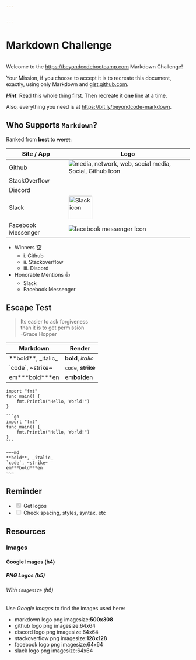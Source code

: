 ```yaml
---


---
```


<h1 id="markdown-challenge">Markdown Challenge</h1>
<p><img src="https://codekitapp.com/images/help/free-markdown-icon@2x.png" alt=""></p>
<p>Welcome to the <a href="https://beyondcodebootcamp.com">https://beyondcodebootcamp.com</a> Markdown Challenge!</p>
<p>Your Mission, if you choose to accept it is to recreate this document, exactly, using only Markdown and <a href="http://gist.github.com">gist.github.com</a>.</p>
<p><em><strong>Hint</strong></em>: Read this whole thing first. Then recreate it <strong>one</strong> line at a time.</p>
<p>Also, everything you need is at <a href="https://bit.ly/beyondcode-markdown">https://bit.ly/beyondcode-markdown</a>.</p>
<h2 id="who-supports-markdown">Who Supports <code>Markdown</code>?</h2>
<p>Ranked from <strong>best</strong> to <s>worst</s>:</p>

<table>
<thead>
<tr>
<th>Site / App</th>
<th>Logo</th>
</tr>
</thead>
<tbody>
<tr>
<td>Github</td>
<td><img src="https://www.shareicon.net/data/64x64/2017/03/07/880593_media_512x512.png" alt="media, network, web, social media, Social, Github Icon"></td>
</tr>
<tr>
<td>StackOverflow</td>
<td><img src="https://blog.grio.com/wp-content/uploads/2012/09/stackoverflow.png" alt=""></td>
</tr>
<tr>
<td>Discord</td>
<td><img src="https://de.filester.net/images/apps/discord.webp" alt=""></td>
</tr>
<tr>
<td>Slack</td>
<td><img src="https://images.prismic.io/smarttask/1c150a8e-9f13-420e-8b0f-e6365219250f_slack.png?auto=compress,format" alt="Slack icon" width="64" height="64"></td>
</tr>
<tr>
<td>Facebook Messenger</td>
<td><img src="https://www.shareicon.net/data/64x64/2016/07/10/119903_facebook-messenger_512x512.png" alt="facebook messenger Icon"></td>
</tr>
</tbody>
</table><ul>
<li>Winners 🏆
<ul>
<li>i. Github</li>
<li>ii. Stackoverflow</li>
<li>iii. Discord</li>
</ul>
</li>
<li>Honorable Mentions 👍
<ul>
<li>Slack</li>
<li>Facebook Messenger</li>
</ul>
</li>
</ul>
<h2 id="escape-test">Escape Test</h2>
<blockquote>
<p>Its easier to ask forgiveness <br>
than it is to get permission <br>
-Grace Hopper</p>
</blockquote>

<table>
<thead>
<tr>
<th><strong>Markdown</strong></th>
<th><strong>Render</strong></th>
</tr>
</thead>
<tbody>
<tr>
<td>**bold**,  _italic_</td>
<td><strong>bold</strong>, <em>italic</em></td>
</tr>
<tr>
<td>`code`, ~strike~</td>
<td><code>code</code>, <s>strike</s></td>
</tr>
<tr>
<td>em***bold***en</td>
<td>em<strong>bold</strong>en</td>
</tr>
</tbody>
</table><pre class=" language-go"><code class="prism  language-go"><span class="token keyword">import</span> <span class="token string">"fmt"</span>
<span class="token keyword">func</span> <span class="token function">main</span><span class="token punctuation">(</span><span class="token punctuation">)</span> <span class="token punctuation">{</span>
    fmt<span class="token punctuation">.</span><span class="token function">Println</span><span class="token punctuation">(</span><span class="token string">"Hello, World!"</span><span class="token punctuation">)</span>
<span class="token punctuation">}</span>
</code></pre>
<pre class=" language-md"><code class="prism  language-md">```go
import "fmt"
func main() {
    fmt.Println("Hello, World!")
}
```
</code></pre>
<pre><code>~~~md
**bold**, _italic_
`code`, ~strike~
em***bold***en
~~~
</code></pre>
<h2 id="reminder">Reminder</h2>
<ul>
<li class="task-list-item"><input type="checkbox" class="task-list-item-checkbox" checked="true" disabled=""> Get logos</li>
<li class="task-list-item"><input type="checkbox" class="task-list-item-checkbox" disabled=""> Check spacing, styles, syntax, etc</li>
</ul>
<h2 id="resources">Resources</h2>
<h3 id="images">Images</h3>
<h4 id="google-images-h4">Google Images (h4)</h4>
<h5 id="png-logos-h5">PNG Logos (h5)</h5>
<h6 id="with-imagesize-h6">With <code>imagesize</code> (h6)</h6>
<p>Use <em>Google Images</em> to find the images used here:</p>
<ul>
<li>markdown logo png imagesize:<strong>500x308</strong></li>
<li>github logo png imagesize:64x64</li>
<li>discord logo png imagesize:64x64</li>
<li>stackoverflow png imagesize:<strong>128x128</strong></li>
<li>facebook logo png imagesize:64x64</li>
<li>slack logo png imagesize:64x64</li>
</ul>

